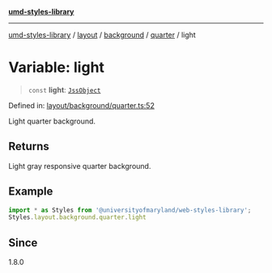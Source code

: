[**umd-styles-library**](../../../../../../README.md)

***

[umd-styles-library](../../../../../../modules.md) / [layout](../../../../../README.md) / [background](../../../README.md) / [quarter](../README.md) / light

# Variable: light

> `const` **light**: [`JssObject`](../../../../../../utilities/namespaces/transform/type-aliases/JssObject.md)

Defined in: [layout/background/quarter.ts:52](https://github.com/UMD-Digital/design-system/blob/2d95010ba8e3e1595ebab66599330577b600c5fb/packages/styles/source/layout/background/quarter.ts#L52)

Light quarter background.

## Returns

Light gray responsive quarter background.

## Example

```typescript
import * as Styles from '@universityofmaryland/web-styles-library';
Styles.layout.background.quarter.light
```

## Since

1.8.0
